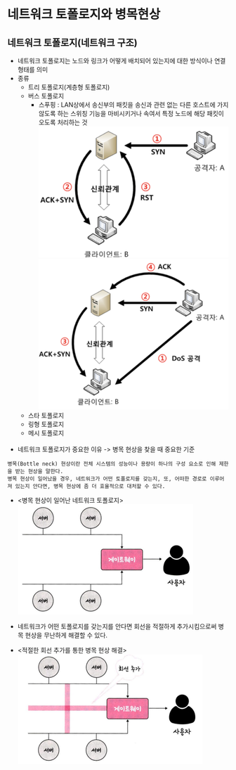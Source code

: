 # 네트워크 토폴로지와 병목현상

## 네트워크 토폴로지(네트워크 구조)

- 네트워크 토폴로지는 노드와 링크가 어떻게 배치되어 있는지에 대한 방식이나 연결 형태를 의미
- 종류
  - 트리 토폴로지(계층형 토폴로지)
  - 버스 토폴로지
    - 스푸핑 : LAN상에서 송신부의 패킷을 송신과 관련 없는 다른 호스트에 가지 않도록 하는 스위칭 기능을 마비시키거나 속여서 특정 노드에 해당 패킷이 오도록 처리하는 것
      ![image](./j_image/j_spoofing_1.png)
      ![image](./j_image/j_spoofing_2.png)
  - 스타 토폴로지
  - 링형 토폴로지
  - 메시 토폴로지
    <br/><br/>
- 네트워크 토폴로지가 중요한 이유 -> 병목 현상을 찾을 때 중요한 기준

```
병목(Bottle neck) 현상이란 전체 시스템의 성능이나 용량이 하나의 구성 요소로 인해 제한을 받는 현상을 말한다.
병목 현상이 일어났을 경우, 네트워크가 어떤 토폴로지를 갖는지, 또, 어떠한 경로로 이루어져 있는지 안다면, 병목 현상에 좀 더 효율적으로 대처할 수 있다.
```

- <병목 현상이 일어난 네트워크 토폴로지>
  ![image](./j_image/j_bottleneck_1.png)

- 네트워크가 어떤 토폴로지를 갖는지를 안다면 회선을 적절하게 추가시킴으로써 병목 현상을 무난하게 해결할 수 있다.
- <적절한 회선 추가를 통한 병목 현상 해결>
  ![image](./j_image/j_bottleneck_2.png)
